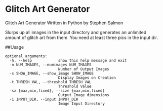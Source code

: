 # Glitch Art Generator
Glitch Art Generator Written in Python by Stephen Salmon

Slurps up all images in the input directory and generates an unlimited amount of glitch art from them.
You need at least three pics in the input dir.

##Usage

```
optional arguments:
  -h, --help            show this help message and exit
  -n NUM_IMAGES, --numimages NUM_IMAGES
                        Number of Output Images
  -s SHOW_IMAGE, --show_image SHOW_IMAGE
                        Display Images on Creation
  -t THRESH_VAL, --threshold THRESH_VAL
                        Threshold Value
  -sz {max,min,fixed}, --size {max,min,fixed}
                        Output Image dimensions
  -i INPUT_DIR, --input INPUT_DIR
                        Image Input Directory

```
